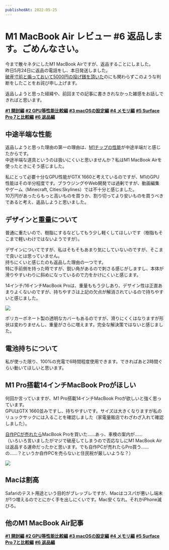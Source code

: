 ```yaml
---
publishedAt: 2022-05-25
---
```


# M1 MacBook Air レビュー #6 返品します。ごめんなさい。

今まで散々ネタにしたM1 MacBook Airですが、返品することにしました。\
昨日5月24日に返品の電話をし、本日発送しました。\
[破産寸前と煽っておいて5000円の投げ銭を頂いた](https://hide.ac/articles/EJQJFviAo)のにも関わらずこのような判断をしたことをお詫び申し上げます。

返品しようと思った経緯や、前回までの記事に書ききれなかった雑感をお話しできればと思います。

[**#1 開封編**](../05-20%20m1mba-1)
[**#2 GPU等性能比較編**](../05-20%20m1mba-2)
[**#3 macOSの設定編**](../05-20%20m1mba-3)
[**#4 メモリ編**](../05-20%20m1mba-4)
[**#5 Surface Pro 7と比較編**](../05-20%20m1mba-5)
[**#6 返品編**](../05-20%20m1mba-6)

## 中途半端な性能

返品しようと思った理由の第一の理由は、[M1チップの性能](https://hide.ac/articles/Eav9ZAVVY)が中途半端だと感じたからです。\
中途半端な道具というのは扱いにくいと思いませんか？私はM1 MacBook Airを使ったときにそう感じました。

私にとって必要十分なGPU性能がGTX 1660と考えているのですが、M1のGPU性能はその半分程度です。ブラウジングやWeb開発では過剰ですが、動画編集やゲーム（Minecraft, Cities:Skylines）では不十分と感じました。\
10万円があったらもっと高いものを買うか、割り切ってより安いものを買うべきであると考え、返品しようと思いました。

## デザインと重量について

普通に重たいので、樹脂にするなどしてもう少し軽くしてほしいです（樹脂もそこまで軽いわけではないようですが）。

デザインについてですが、私はそもそもあまり気にしていないのですが、そこまで良いとは思っていません。\
持ちにくいと感じたのも返品した理由の一つです。\
特に手前側を持った時ですが、鋭い角があるので刺さる感じがしますし、本体が滑りやすいわりに斜めになっているので力をかけにくいと感じます。

14インチ/16インチMacBook Proは、重量ももう少しあり、デザイン性は正直あまりよくないのですが、持ちやすさは上記の欠点が解消されているので持ちやすいと感じました。

![](0.png)

ポリカーボネート製の透明なカバーもあるのですが、滑りにくくはなりますが形状は変わりませんし、重量がさらに増えます。完全な解決策ではないと感じました。

## 電池持ちについて

私が使った限り、100%の充電で6時間程度使用できます。できればあと2時間ぐらい動いてほしいと思います。

## M1 Pro搭載14インチMacBook Proがほしい

何回か言っていますが、M1 Pro搭載14インチMacBook Proが欲しいと強く思っています。\
GPUはGTX 1660並みですし、持ちやすいです。サイズは大きくなりますが私のリュックサックには入ることを確認しました（家電量販店でわざわざ入れて確認しました）。

[自作PCが売れたら](https://www.mercari.com/jp/items/m15185092296/)MacBook Proを買いた……あっ、車検の案内が……\
（いろいろ言いましたがマジで破産してしまうので否応なしにM1 MacBook Airは返品する運命だったかと思います。でも自作PCが売れたらPro買う……の……？というか自作PCを売らないと住民税が厳しいような？）

![](1.png)

## Macは割高

Safariのテスト用途という目的がブレッブレですが、Macはコスパが悪いし端末が1つ増えるのでとにかく手を出しにくいです。Mac安くなれ。それかiPhone滅びろ。

## 他のM1 MacBook Air記事

[**#1 開封編**](../05-20%20m1mba-1)
[**#2 GPU等性能比較編**](../05-20%20m1mba-2)
[**#3 macOSの設定編**](../05-20%20m1mba-3)
[**#4 メモリ編**](../05-20%20m1mba-4)
[**#5 Surface Pro 7と比較編**](../05-20%20m1mba-5)
[**#6 返品編**](../05-20%20m1mba-6)
